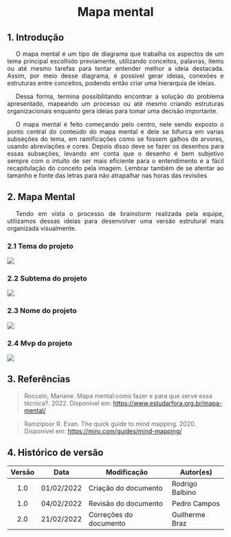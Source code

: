 # <center>Mapa mental

## 1. Introdução

<p style="text-indent: 20px; text-align: justify"> O mapa mental é um tipo de diagrama que trabalha os aspectos de um tema principal escolhido previamente, utilizando conceitos, palavras, items ou até mesmo tarefas para tentar entender melhor a ideia destacada. Assim, por meio desse diagrama, é possível gerar ideias, conexões e estruturas entre conceitos, podendo então criar uma hierarquia de ideias.</p>

<p style="text-indent: 20px; text-align: justify"> Dessa forma, termina possibilitando encontrar a solução do problema apresentado, mapeando um processo ou até mesmo criando estruturas organizacionais enquanto gera ideias para tomar uma decisão importante.</p>

<p style="text-indent: 20px; text-align: justify"> O mapa mental é feito começando pelo centro, nele sendo exposto o ponto central do conteúdo do mapa mental e dele se bifurca em varias subseções do tema, em ramificações como se fossem galhos de arvores, usando abreviações e cores. Depois disso deve se fazer os desenhos para essas subseções, levando em conta que o desenho é bem subjetivo sempre com o intuito de ser mais eficiente para o entendimento e a fácil recapitulação do conceito pela imagem. Lembrar também de se atentar ao tamanho e fonte das letras para não atrapalhar nas horas das revisões</p>

## 2. Mapa Mental

<p style= "text-indent: 20px; text-align:justify">Tendo em vista o processo de brainstorm realizada pela equipe, utilizamos dessas ideias para desenvolver uma versão estrutural mais organizada visualmente.
</p>

### 2.1 Tema do projeto

<img src='assets/images/mapaMental/mapaTemas.png' width=auto height=auto>

### 2.2 Subtema do projeto

<img src='assets/images/mapaMental/mapaSubTemas.png' width=auto height=auto>

### 2.3 Nome do projeto

<img src='assets/images/mapaMental/nomeTema.png' width=auto height=auto>

### 2.4 Mvp do projeto

<img src='assets/images/mapaMental/MVP.png' width=auto height=auto>

## 3. Referências

> Roccelo, Mariane. Mapa mental:como fazer e para que serve essa técnica?. 2022. Disponível em: <https://www.estudarfora.org.br/mapa-mental/>

> Ramzipoor R. Evan. The quick guide to mind mapping. 2020. Disponível em: <https://miro.com/guides/mind-mapping/>

## 4. Histórico de versão

| Versão | Data       | Modificação          | Autor(es)       |
| :----: | ---------- | -------------------- | --------------- |
|  1.0   | 01/02/2022 | Criação do documento | Rodrigo Balbino |
|  1.0  | 04/02/2022  | Revisão do documento | Pedro Campos   |
|  2.0   | 21/02/2022  | Correções do documento | Guilherme Braz |
